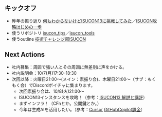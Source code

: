 ## キックオフ

- 昨年の振り返り [何もわからないけどISUCON13に挑戦してみた](https://qiita.com/kiwsdiv/items/597506988976702b97e2ISUCON13)／[ISUCON攻略はじめの一歩](https://qiita.com/hide_take/items/b0c7aa4b854a1fa82fab)
- 使うリポジトリ [isucon_tips](https://github.com/ChallengeClub/isucon_tips)／[isucon_tools](https://github.com/ChallengeClub/isucon_tools)
- 使うoutline [技術チャレンジ部ISUCON](https://outline.challenge-club.org/collection/isucon-ysgzjSYnbJ)

## Next Actions
- 社内募集：周囲で強い人とその周囲に無差別に声をかける。
- 社内説明会：10/7(月)17:30-18:30
- 次回以降：火曜日21:00～(メイン：素振り会)、木曜日21:00～（サブ：もくもく会）でDiscordボイチャに集まります。
  - 次回素振り会は、10/8(火)21:00～
  - ISUCON13インスタンスを攻略！（参考：[ISUCON13 解説と講評](https://isucon.net/archives/58001272.html)）
  - まずインフラ！（CFnとか。公開鍵とか。）
  - 今年は生成AIを活用したい。（参考：[Cursor](https://zenn.dev/umi_mori/books/ai-code-editor-cursor/viewer/intro) [GitHubCopilot課金](https://docs.github.com/ja/billing/managing-billing-for-your-products/managing-billing-for-github-copilot/about-billing-for-github-copilot)）
